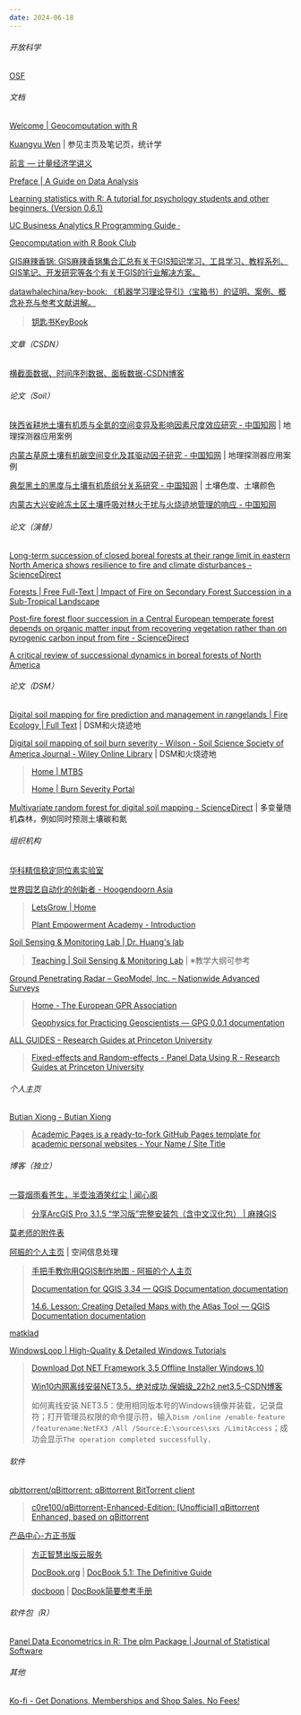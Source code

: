 ```yaml
---
date: 2024-06-18
---
```


###### 开放科学

[OSF](https://osf.io/)

###### 文档

[Welcome | Geocomputation with R](https://r.geocompx.org/)

[Kuangyu Wen](https://wenkuangyu.github.io/) | 参见主页及笔记页，统计学

[前言 — 计量经济学讲义](https://zhentaoshi.github.io/metrics1-cn/intro.html)

[Preface | A Guide on Data Analysis](https://bookdown.org/mike/data_analysis/)

[Learning statistics with R: A tutorial for psychology students and other beginners. (Version 0.6.1)](https://learningstatisticswithr.com/book/)

[UC Business Analytics R Programming Guide ·](https://uc-r.github.io/)

[Geocomputation with R Book Club](https://r4ds.github.io/bookclub-geocompr/)

[GIS麻辣香锅: GIS麻辣香锅集合汇总有关于GIS知识学习、工具学习、教程系列、GIS笔记、开发研究等各个有关于GIS的行业解决方案。](https://gitee.com/AiShiYuShiJiePingXing/gis-spicy-hot-pot)

[datawhalechina/key-book: 《机器学习理论导引》（宝箱书）的证明、案例、概念补充与参考文献讲解。](https://github.com/datawhalechina/key-book)

> [钥匙书KeyBook](https://datawhalechina.github.io/key-book/#/)

###### 文章（CSDN）

[横截面数据、时间序列数据、面板数据-CSDN博客](https://blog.csdn.net/secondlieutenant/article/details/79625694)

###### 论文（Soil）

[陕西省耕地土壤有机质与全氮的空间变异及影响因素尺度效应研究 - 中国知网](https://kns.cnki.net/kcms2/article/abstract?v=n93avYlexq9aeHlYaxYs9Z_SJd6u7EmhQ7V9tVoQ7fK8-W_uckDMoLF0APnhaDnne65gRZEXWNUE3m3D7_Ew2w8GSPUDwXRaB12_fbHccNoZzGtuK-er-VWwwJwIqTKx55WHtwZdi5PTIKbuK1ZBCNi-6OiQhqYx&uniplatform=NZKPT&language=CHS) | 地理探测器应用案例

[内蒙古草原土壤有机碳空间变化及其驱动因子研究 - 中国知网](https://kns.cnki.net/kcms2/article/abstract?v=n93avYlexq-csagXpOWeVSDoTHXkj7uaf3DxXpCp9p9_f6iFXJ7HxQy7_DM1PljTA-rXEF-j4HKtCS02m9myyAduunEESj2qnITV3o4BNxcShEjt7sl2-RlSu4jSBSuPY1_8r5OXaAoHcmPkdL64pkB70tJgFVr38FrhKXQkClQ=&uniplatform=NZKPT&language=CHS) | 地理探测器应用案例

[典型黑土的黑度与土壤有机质组分关系研究 - 中国知网](https://kns.cnki.net/kcms2/article/abstract?v=n93avYlexq8oFEKoQqkN1PRWW1Vzn4CO1CHfcRDYFGv-3tEAnTXrF8C2U8gULH2Yw5XIA_ybD6kQzzo6G29Qqr3kvRdxNLq-WmOV271rHDMZbsOoN2uZac6FaTKjsPuLq457gBbh4B-DrgixC1WGgAmPvnlBQYAw&uniplatform=NZKPT&language=CHS) | 土壤色度、土壤颜色

[内蒙古大兴安岭冻土区土壤呼吸对林火干扰与火烧迹地管理的响应 - 中国知网](https://kns.cnki.net/kcms2/article/abstract?v=n93avYlexq9sPduIMcRBZ9hznF59cUlS1wUzP4BWOxSKMxw-7jT8C1rLa-e2pQhemVyb_t57gxpyxRujP1GMXy5KJRF7zhIDKTVnl2ZxxuY048dRHaXw4SrPbRwMWRNZk4yKhd6AM0ULsOc4f0N6on1Xp-ZDGLCRpyaLk2W6Ses=&uniplatform=NZKPT&language=CHS)

###### 论文（演替）

[Long-term succession of closed boreal forests at their range limit in eastern North America shows resilience to fire and climate disturbances - ScienceDirect](https://www.sciencedirect.com/science/article/pii/S0378112718322230)

[Forests | Free Full-Text | Impact of Fire on Secondary Forest Succession in a Sub-Tropical Landscape](https://www.mdpi.com/1999-4907/14/5/865)

[Post-fire forest floor succession in a Central European temperate forest depends on organic matter input from recovering vegetation rather than on pyrogenic carbon input from fire - ScienceDirect](https://www.sciencedirect.com/science/article/pii/S0048969722077622)

[A critical review of successional dynamics in boreal forests of North America](https://cdnsciencepub.com/doi/10.1139/er-2021-0106)

###### 论文（DSM）

[Digital soil mapping for fire prediction and management in rangelands | Fire Ecology | Full Text](https://fireecology.springeropen.com/articles/10.1186/s42408-018-0018-4) | DSM和火烧迹地

[Digital soil mapping of soil burn severity - Wilson - Soil Science Society of America Journal - Wiley Online Library](https://acsess.onlinelibrary.wiley.com/doi/full/10.1002/saj2.20702) | DSM和火烧迹地

> [Home | MTBS](https://mtbs.gov/)
>
> [Home | Burn Severity Portal](https://burnseverity.cr.usgs.gov/)

[Multivariate random forest for digital soil mapping - ScienceDirect](https://www.sciencedirect.com/science/article/pii/S0016706123000423) | 多变量随机森林，例如同时预测土壤碳和氮

###### 组织机构

[华科精信稳定同位素实验室](http://www.isotopelab.com/index.html)

[世界园艺自动化的创新者 - Hoogendoorn Asia](https://www.hoogendoorn.nl/zh-hans/)

> [LetsGrow | Home](https://letsgrow.com.cn/)
>
> [Plant Empowerment Academy - Introduction](https://www.plantempowerment.academy/en/)

[Soil Sensing & Monitoring Lab | Dr. Huang's lab](https://soilsensingmonitoring.soils.wisc.edu/)

> [Teaching | Soil Sensing & Monitoring Lab](https://soilsensingmonitoring.soils.wisc.edu/teaching/) | ※教学大纲可参考

[Ground Penetrating Radar – GeoModel, Inc. – Nationwide Advanced Surveys](https://geomodel.com/)

> [Home - The European GPR Association](https://www.eurogpr.org/)
>
> [Geophysics for Practicing Geoscientists — GPG 0.0.1 documentation](https://gpg.geosci.xyz/index.html)

[ALL GUIDES - Research Guides at Princeton University](https://libguides.princeton.edu/)

> [Fixed-effects and Random-effects - Panel Data Using R - Research Guides at Princeton University](https://libguides.princeton.edu/R-Panel)

###### 个人主页

[Butian Xiong - Butian Xiong](https://saliteta.github.io/) 

> [Academic Pages is a ready-to-fork GitHub Pages template for academic personal websites - Your Name / Site Title](https://academicpages.github.io/)

###### 博客（独立）

[一蓑烟雨看苍生，半壶浊酒笑红尘 | 闻心阁](https://yqc.im/)

> [分享ArcGIS Pro 3.1.5 “学习版”完整安装包（含中文汉化包） | 麻辣GIS](https://malagis.com/arcgis-pro-3-1-5-full-install-package-with-chinese-language-pack-study-version.html)

[莫老师的附件表](http://www.zxmls.lol/#/)

[阿振的个人主页](https://theonegis.github.io/) | 空间信息处理

> [手把手教你用QGIS制作地图 - 阿振的个人主页](https://theonegis.github.io/geos/%E6%89%8B%E6%8A%8A%E6%89%8B%E6%95%99%E4%BD%A0%E7%94%A8QGIS%E5%88%B6%E4%BD%9C%E5%9C%B0%E5%9B%BE/)
>
> [Documentation for QGIS 3.34 — QGIS Documentation documentation](https://docs.qgis.org/3.34/en/docs/index.html)
>
> [14.6. Lesson: Creating Detailed Maps with the Atlas Tool — QGIS Documentation documentation](https://docs.qgis.org/3.34/en/docs/training_manual/forestry/forest_maps.html)

[matklad](https://matklad.github.io/)

[WindowsLoop | High-Quality & Detailed Windows Tutorials](https://windowsloop.com/)

> [Download Dot NET Framework 3.5 Offline Installer Windows 10](https://windowsloop.com/download-net-framework-3-5-offline-installer/)
>
> [Win10内网离线安装NET3.5，绝对成功,保姆级_22h2 net3.5-CSDN博客](https://blog.csdn.net/wlz527525671/article/details/113179084)
>
> 如何离线安装.NET3.5：使用相同版本号的Windows镜像并装载，记录盘符；打开管理员权限的命令提示符，输入`Dism /online /enable-feature /featurename:NetFX3 /All /Source:E:\sources\sxs /LimitAccess`；成功会显示`The operation completed successfully.`

###### 软件

[qbittorrent/qBittorrent: qBittorrent BitTorrent client](https://github.com/qbittorrent/qBittorrent)

> [c0re100/qBittorrent-Enhanced-Edition: [Unofficial] qBittorrent Enhanced, based on qBittorrent](https://github.com/c0re100/qBittorrent-Enhanced-Edition)

[产品中心-方正书版](https://www.founderfx.cn/product/102.jhtml)

> [方正智慧出版云服务](https://book.founderss.cn/#/homepage)
>
> [DocBook.org](https://docbook.org/) | [DocBook 5.1: The Definitive Guide](https://tdg.docbook.org/tdg/5.1/)
>
> [docboon](https://docboon.github.io/) | [DocBook简要参考手册](https://docboon.github.io/downloads/docboon-DocBook.release/html/)

###### 软件包（R）

[Panel Data Econometrics in R: The plm Package | Journal of Statistical Software](https://www.jstatsoft.org/article/view/v027i02)

###### 其他

[Ko-fi - Get Donations, Memberships and Shop Sales. No Fees!](https://ko-fi.com/)